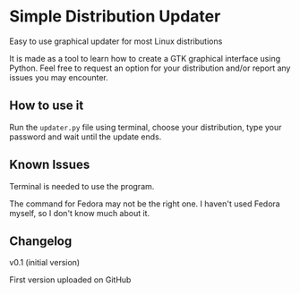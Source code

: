 # Simple Distribution Updater
Easy to use graphical updater for most Linux distributions

It is made as a tool to learn how to create a GTK graphical interface using Python. Feel free to request an option for your distribution and/or report any issues you may encounter.

## How to use it
Run the `updater.py` file using terminal, choose your distribution, type your password and wait until the update ends.

## Known Issues

Terminal is needed to use the program.

The command for Fedora may not be the right one. I haven't used Fedora myself, so I don't know much about it.

## Changelog

v0.1 (initial version)

First version uploaded on GitHub
